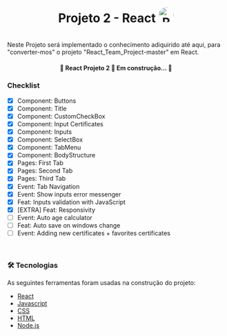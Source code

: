 <h1 align="center"> Projeto 2 - React  <img alt="Renan-pic" height="35" style="border-radius:25px;" src="https://user-images.githubusercontent.com/36648528/139155648-84368f96-ed86-4d45-b5dc-88f35bebbac5.png"></h1>
<br>
Neste Projeto será implementado o conhecimento adiquirido até aqui, para "converter-mos" o projeto "React_Team_Project-master" em React.</br>

<h4 align="center"> 🚧  React Projeto 2 🚀 Em construção...  🚧 </h4>

### Checklist

- [x] Component: Buttons
- [x] Component: Title
- [x] Component: CustomCheckBox
- [x] Component: Input Certificates
- [x] Component: Inputs
- [x] Component: SelectBox
- [x] Component: TabMenu
- [x] Component: BodyStructure
- [x] Pages: First Tab
- [x] Pages: Second Tab
- [x] Pages: Third Tab
- [x] Event: Tab Navigation
- [x] Event: Show inputs error messenger
- [x] Feat: Inputs validation with JavaScript
- [x] [EXTRA] Feat: Responsivity
- [ ] Event: Auto age calculator
- [ ] Feat: Auto save on windows change
- [ ] Event: Adding new certificates + favorites certificates
</br>

### 🛠 Tecnologias

As seguintes ferramentas foram usadas na construção do projeto:

- [React](https://pt-br.reactjs.org/)
- [Javascript](https://www.javascript.com/)
- [CSS](https://reactnative.dev/)
- [HTML](https://www.typescriptlang.org/)
- [Node.js](https://nodejs.org/en/)
